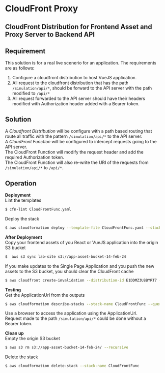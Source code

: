 # CloudFront Proxy

## CloudFront Distribution for Frontend Asset and Proxy Server to Backend API

## Requirement

This solution is for a real live scenerio for an application.
The requirements are as follows:

1. Configure a cloudfront distribution to host VueJS application.
2. All request to the cloudfront distribution that has the path `/simulation/api/*`, should be forward to the API server with the path modified to `/api/*`
3. All request forwarded to the API server should have their headers modified with Authorization header added with a Bearer token.

## Solution

A _Cloudfront Distribution_ will be configure with a path based routing that route all traffic with the pattern `/simulation/api/*` to the API server.  
A _CloudFront Function_ will be configured to intercept requests going to the API server.  
The CloudFront Function will modify the request header and add the required Authorization token.  
The CloudFront Function will also re-write the URI of the requests from `/simulation/api/*` to `/api/*`.

## Operation

**Deployment**  
Lint the templates

```bash
$ cfn-lint CloudFrontFunc.yaml
```

Deploy the stack

```bash
$ aws cloudformation deploy --template-file CloudFrontFunc.yaml --stack-name CloudFrontFunc --parameter-overrides file://secret-parameters.json
```

**After Deployment**  
Copy your frontend assets of you React or VueJS application into the origin S3 bucket

```bash
$  aws s3 sync lab-site s3://app-asset-bucket-14-feb-24
```

If you make updates to the Single Page Application and you push the new assets to the S3 bucket, you should clear the CloudFront cache

```bash
$ aws cloudfront create-invalidation --distribution-id E1DDMZ3UBBYRT7 --path / --no-cli-pager
```

**Testing**  
Get the ApplicationUrl from the outputs

```bash
$ aws cloudformation describe-stacks --stack-name CloudFrontFunc --query "Stacks[0].Outputs" --no-cli-pager
```

Use a browser to access the application using the ApplicationUrl.  
Request made to the path `/simulation/api/*` could be done without a Bearer token.

**Clean up**  
Empty the origin S3 bucket

```bash
$ aws s3 rm s3://app-asset-bucket-14-feb-24/ --recursive
```

Delete the stack

```bash
$ aws cloudformation delete-stack --stack-name CloudFrontFunc
```
